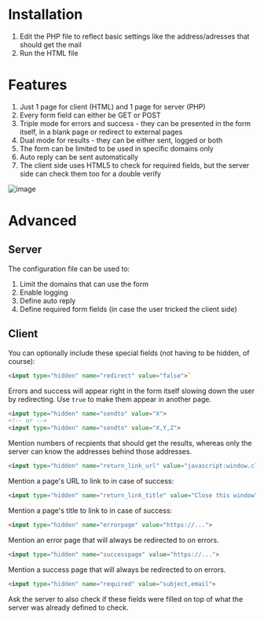 # Installation
1. Edit the PHP file to reflect basic settings like the address/adresses that should get the mail
1. Run the HTML file

# Features
1. Just 1 page for client (HTML) and 1 page for server (PHP)
1. Every form field can either be GET or POST
1. Triple mode for errors and success - they can be presented in the form itself, in a blank page or redirect to external pages
1. Dual mode for results - they can be either sent, logged or both
1. The form can be limited to be used in specific domains only
2. Auto reply can be sent automatically
1. The client side uses HTML5 to check for required fields, but the server side can check them too for a double verify

![image](https://github.com/lwcorp/antispam-php-contact-form/assets/1773306/1bfcbe55-e7a9-4f16-a0f2-ccf0aa0f0a82)

# Advanced
## Server
The configuration file can be used to:
1. Limit the domains that can use the form
1. Enable logging
1. Define auto reply
1. Define required form fields (in case the user tricked the client side)
## Client
You can optionally include these special fields (not having to be hidden, of course):
```html
<input type="hidden" name="redirect" value="false">`
```
Errors and success will appear right in the form itself slowing down the user by redirecting. Use `true` to make them appear in another page.
```html
<input type="hidden" name="sendto" value="X">
<!-- or -->
<input type="hidden" name="sendto" value="X,Y,Z">
```
Mention numbers of recpients that should get the results, whereas only the server can know the addresses behind those addresses.
```html
<input type="hidden" name="return_link_url" value="javascript:window.close()">
```
Mention a page's URL to link to in case of success:
```html
<input type="hidden" name="return_link_title" value="Close this window">
```
Mention a page's title to link to in case of success:
```html
<input type="hidden" name="errorpage" value="https://...">
```
Mention an error page that will always be redirected to on errors.
```html
<input type="hidden" name="successpage" value="https://...">
```
Mention a success page that will always be redirected to on errors.
```html
<input type="hidden" name="required" value="subject,email">
```
Ask the server to also check if these fields were filled on top of what the server was already defined to check.
